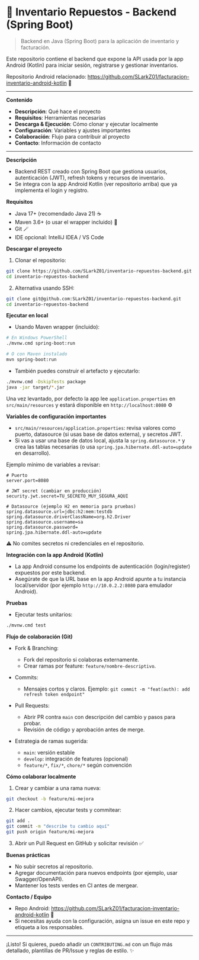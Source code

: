 # 🚀 Inventario Repuestos - Backend (Spring Boot)

> Backend en Java (Spring Boot) para la aplicación de inventario y facturación.

Este repositorio contiene el backend que expone la API usada por la app Android (Kotlin) para iniciar sesión, registrarse y gestionar inventarios.

Repositorio Android relacionado: https://github.com/SLarkZ01/facturacion-inventario-android-kotlin 📱

---

**Contenido**
- **Descripción**: Qué hace el proyecto
- **Requisitos**: Herramientas necesarias
- **Descarga & Ejecución**: Cómo clonar y ejecutar localmente
- **Configuración**: Variables y ajustes importantes
- **Colaboración**: Flujo para contribuir al proyecto
- **Contacto**: Información de contacto

---

**Descripción**
- Backend REST creado con Spring Boot que gestiona usuarios, autenticación (JWT), refresh tokens y recursos de inventario.
- Se integra con la app Android Kotlin (ver repositorio arriba) que ya implementa el login y registro.

**Requisitos**
- Java 17+ (recomendado Java 21) ☕
- Maven 3.6+ (o usar el wrapper incluido) 🧰
- Git 🪄
- IDE opcional: IntelliJ IDEA / VS Code

**Descargar el proyecto**
1. Clonar el repositorio:

```bash
git clone https://github.com/SLarkZ01/inventario-repuestos-backend.git
cd inventario-repuestos-backend
```

2. Alternativa usando SSH:

```bash
git clone git@github.com:SLarkZ01/inventario-repuestos-backend.git
cd inventario-repuestos-backend
```

**Ejecutar en local**

- Usando Maven wrapper (incluido):

```bash
# En Windows PowerShell
./mvnw.cmd spring-boot:run

# O con Maven instalado
mvn spring-boot:run
```

- También puedes construir el artefacto y ejecutarlo:

```bash
./mvnw.cmd -DskipTests package
java -jar target/*.jar
```

Una vez levantado, por defecto la app lee `application.properties` en `src/main/resources` y estará disponible en `http://localhost:8080` ⚙️

**Variables de configuración importantes**
- `src/main/resources/application.properties`: revisa valores como puerto, datasource (si usas base de datos externa), y secretos JWT.
- Si vas a usar una base de datos local, ajusta la `spring.datasource.*` y crea las tablas necesarias (o usa `spring.jpa.hibernate.ddl-auto=update` en desarrollo).

Ejemplo mínimo de variables a revisar:

```properties
# Puerto
server.port=8080

# JWT secret (cambiar en producción)
security.jwt.secret=TU_SECRETO_MUY_SEGURA_AQUI

# Datasource (ejemplo H2 en memoria para pruebas)
spring.datasource.url=jdbc:h2:mem:testdb
spring.datasource.driverClassName=org.h2.Driver
spring.datasource.username=sa
spring.datasource.password=
spring.jpa.hibernate.ddl-auto=update
```

⚠️ No comites secretos ni credenciales en el repositorio.

**Integración con la app Android (Kotlin)**
- La app Android consume los endpoints de autenticación (login/register) expuestos por este backend.
- Asegúrate de que la URL base en la app Android apunte a tu instancia local/servidor (por ejemplo `http://10.0.2.2:8080` para emulador Android).

**Pruebas**
- Ejecutar tests unitarios:

```bash
./mvnw.cmd test
```

**Flujo de colaboración (Git)**

- Fork & Branching:
  - Fork del repositorio si colaboras externamente.
  - Crear ramas por feature: `feature/nombre-descriptivo`.

- Commits:
  - Mensajes cortos y claros. Ejemplo: `git commit -m "feat(auth): add refresh token endpoint"`

- Pull Requests:
  - Abrir PR contra `main` con descripción del cambio y pasos para probar.
  - Revisión de código y aprobación antes de merge.

- Estrategia de ramas sugerida:
  - `main`: versión estable
  - `develop`: integración de features (opcional)
  - `feature/*`, `fix/*`, `chore/*` según convención

**Cómo colaborar localmente**
1. Crear y cambiar a una rama nueva:

```bash
git checkout -b feature/mi-mejora
```

2. Hacer cambios, ejecutar tests y commitear:

```bash
git add .
git commit -m "describe tu cambio aquí"
git push origin feature/mi-mejora
```

3. Abrir un Pull Request en GitHub y solicitar revisión ✅

**Buenas prácticas**
- No subir secretos al repositorio.
- Agregar documentación para nuevos endpoints (por ejemplo, usar Swagger/OpenAPI).
- Mantener los tests verdes en CI antes de mergear.

**Contacto / Equipo**
- Repo Android: https://github.com/SLarkZ01/facturacion-inventario-android-kotlin 📱
- Si necesitas ayuda con la configuración, asigna un issue en este repo y etiqueta a los responsables.

---

¡Listo! Si quieres, puedo añadir un `CONTRIBUTING.md` con un flujo más detallado, plantillas de PR/Issue y reglas de estilo. ✨
